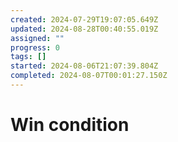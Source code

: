 ```yaml
---
created: 2024-07-29T19:07:05.649Z
updated: 2024-08-28T00:40:55.019Z
assigned: ""
progress: 0
tags: []
started: 2024-08-06T21:07:39.804Z
completed: 2024-08-07T00:01:27.150Z
---
```


# Win condition
